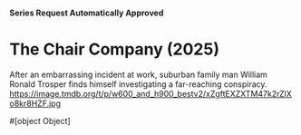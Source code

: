 #### Series Request Automatically Approved
# The Chair Company (2025)
After an embarrassing incident at work, suburban family man William Ronald Trosper finds himself investigating a far-reaching conspiracy.
https://image.tmdb.org/t/p/w600_and_h900_bestv2/xZgftEXZXTM47k2rZlXo8kr8HZF.jpg

#[object Object]